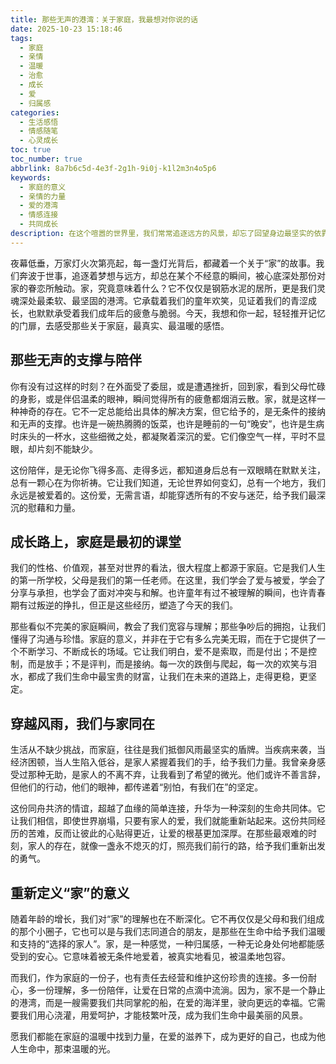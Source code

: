 ```yaml
---
title: 那些无声的港湾：关于家庭，我最想对你说的话
date: 2025-10-23 15:18:46
tags:
  - 家庭
  - 亲情
  - 温暖
  - 治愈
  - 成长
  - 爱
  - 归属感
categories:
  - 生活感悟
  - 情感随笔
  - 心灵成长
toc: true
toc_number: true
abbrlink: 8a7b6c5d-4e3f-2g1h-9i0j-k1l2m3n4o5p6
keywords:
  - 家庭的意义
  - 亲情的力量
  - 爱的港湾
  - 情感连接
  - 共同成长
description: 在这个喧嚣的世界里，我们常常追逐远方的风景，却忘了回望身边最坚实的依靠——家庭。它不是完美的，却以最温柔的方式，承载着我们的喜怒哀乐，塑造着我们的灵魂。今天，我想和你一起，重新感受这份深沉而无私的爱，那些无声的支撑，那些成长的印记，以及它给予我们穿越风雨的勇气。
---
```


夜幕低垂，万家灯火次第亮起，每一盏灯光背后，都藏着一个关于“家”的故事。我们奔波于世事，追逐着梦想与远方，却总在某个不经意的瞬间，被心底深处那份对家的眷恋所触动。家，究竟意味着什么？它不仅仅是钢筋水泥的居所，更是我们灵魂深处最柔软、最坚固的港湾。它承载着我们的童年欢笑，见证着我们的青涩成长，也默默承受着我们成年后的疲惫与脆弱。今天，我想和你一起，轻轻推开记忆的门扉，去感受那些关于家庭，最真实、最温暖的感悟。

## 那些无声的支撑与陪伴

你有没有过这样的时刻？在外面受了委屈，或是遭遇挫折，回到家，看到父母忙碌的身影，或是伴侣温柔的眼神，瞬间觉得所有的疲惫都烟消云散。家，就是这样一种神奇的存在。它不一定总能给出具体的解决方案，但它给予的，是无条件的接纳和无声的支撑。也许是一碗热腾腾的饭菜，也许是睡前的一句“晚安”，也许是生病时床头的一杯水，这些细微之处，都凝聚着深沉的爱。它们像空气一样，平时不显眼，却片刻不能缺少。

这份陪伴，是无论你飞得多高、走得多远，都知道身后总有一双眼睛在默默关注，总有一颗心在为你祈祷。它让我们知道，无论世界如何变幻，总有一个地方，我们永远是被爱着的。这份爱，无需言语，却能穿透所有的不安与迷茫，给予我们最深沉的慰藉和力量。

## 成长路上，家庭是最初的课堂

我们的性格、价值观，甚至对世界的看法，很大程度上都源于家庭。它是我们人生的第一所学校，父母是我们的第一任老师。在这里，我们学会了爱与被爱，学会了分享与承担，也学会了面对冲突与和解。也许童年有过不被理解的瞬间，也许青春期有过叛逆的挣扎，但正是这些经历，塑造了今天的我们。

那些看似不完美的家庭瞬间，教会了我们宽容与理解；那些争吵后的拥抱，让我们懂得了沟通与珍惜。家庭的意义，并非在于它有多么完美无瑕，而在于它提供了一个不断学习、不断成长的场域。它让我们明白，爱不是索取，而是付出；不是控制，而是放手；不是评判，而是接纳。每一次的跌倒与爬起，每一次的欢笑与泪水，都成了我们生命中最宝贵的财富，让我们在未来的道路上，走得更稳，更坚定。

## 穿越风雨，我们与家同在

生活从不缺少挑战，而家庭，往往是我们抵御风雨最坚实的盾牌。当疾病来袭，当经济困顿，当人生陷入低谷，是家人紧握着我们的手，给予我们力量。我曾亲身感受过那种无助，是家人的不离不弃，让我看到了希望的微光。他们或许不善言辞，但他们的行动，他们的眼神，都传递着“别怕，有我们在”的坚定。

这份同舟共济的情谊，超越了血缘的简单连接，升华为一种深刻的生命共同体。它让我们相信，即使世界崩塌，只要有家人的爱，我们就能重新站起来。这份共同经历的苦难，反而让彼此的心贴得更近，让爱的根基更加深厚。在那些最艰难的时刻，家人的存在，就像一盏永不熄灭的灯，照亮我们前行的路，给予我们重新出发的勇气。

## 重新定义“家”的意义

随着年龄的增长，我们对“家”的理解也在不断深化。它不再仅仅是父母和我们组成的那个小圈子，它也可以是与我们志同道合的朋友，是那些在生命中给予我们温暖和支持的“选择的家人”。家，是一种感觉，一种归属感，一种无论身处何地都能感受到的安心。它意味着被无条件地爱着，被真实地看见，被温柔地包容。

而我们，作为家庭的一份子，也有责任去经营和维护这份珍贵的连接。多一份耐心，多一份理解，多一份陪伴，让爱在日常的点滴中流淌。因为，家不是一个静止的港湾，而是一艘需要我们共同掌舵的船，在爱的海洋里，驶向更远的幸福。它需要我们用心浇灌，用爱呵护，才能枝繁叶茂，成为我们生命中最美丽的风景。

愿我们都能在家庭的温暖中找到力量，在爱的滋养下，成为更好的自己，也成为他人生命中，那束温暖的光。